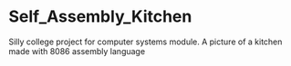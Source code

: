 # Self_Assembly_Kitchen
Silly college project for computer systems module. A picture of a kitchen made with 8086 assembly language
